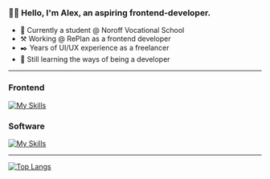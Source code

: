 ### 👋🏼 Hello, I'm Alex, an aspiring frontend-developer.

- 📖 Currently a student @ Noroff Vocational School
- ⚒️ Working @ RePlan as a frontend developer
- ✒️ Years of UI/UX experience as a freelancer
- 🏫 Still learning the ways of being a developer

---

### Frontend
[![My Skills](https://skillicons.dev/icons?i=js,html,css,react,vue,svelte,sass,ts,jest,bootstrap,git,php&perline=4)](https://skillicons.dev)

### Software
[![My Skills](https://skillicons.dev/icons?i=figma,ai,pr,ae)](https://skillicons.dev)

---

[![Top Langs](https://github-readme-stats.vercel.app/api/top-langs/?username=alexdalene&layout=compact)](https://github.com/alexdalene/)
